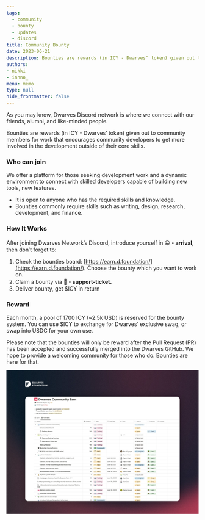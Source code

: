 ```yaml
---
tags: 
  - community
  - bounty
  - updates
  - discord
title: Community Bounty
date: 2023-06-21
description: Bounties are rewards (in ICY - Dwarves’ token) given out to community members for work that encourages community developers to get more involved in the development outside of their core skills.
authors: 
- nikki
- innno_
menu: memo
type: null
hide_frontmatter: false
---
```

As you may know, Dwarves Discord network is where we connect with our friends, alumni, and like-minded people.

Bounties are rewards (in ICY - Dwarves’ token) given out to community members for work that encourages community developers to get more involved in the development outside of their core skills.

### Who can join
We offer a platform for those seeking development work and a dynamic environment to connect with skilled developers capable of building new tools, new features.

* It is open to anyone who has the required skills and knowledge.
* Bounties commonly require skills such as writing, design, research, development, and finance. 

### How It Works
After joining Dwarves Network’s Discord, introduce yourself in 😀**・arrival**, then don’t forget to:
1. Check the bounties board: [https://earn.d.foundation/](https://earn.d.foundation/). Choose the bounty which you want to work on.
2. Claim a bounty via **⁠🎫・support-ticket.**
3. Deliver bounty, get $ICY in return

### Reward
Each month, a pool of 1700 ICY (~2.5k USD) is reserved for the bounty system. You can use $ICY to exchange for Dwarves’ exclusive swag, or swap into USDC for your own use.

Please note that the bounties will only be reward after the Pull Request (PR) has been accepted and successfully merged into the Dwarves GitHub. We hope to provide a welcoming community for those who do. Bounties are here for that.

![](assets/dwarves-community-bounty_64ec467481612369df3f5cff12c2e5e9_md5.webp)